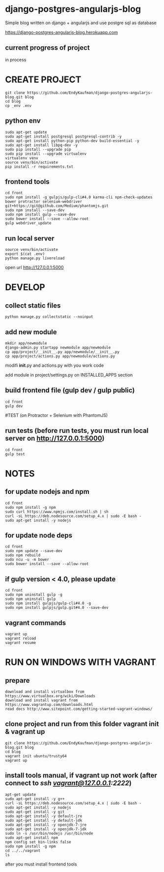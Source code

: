 # django-postgres-angularjs-blog
  Simple blog written on django + angularjs and use postgre sql as database

https://django-postgres-angularjs-blog.herokuapp.com


## current progress of project

in process

# CREATE PROJECT
```
git clone https://github.com/EndyKaufman/django-postgres-angularjs-blog.git blog 
cd blog 
cp _env .env
```

## python env
```
sudo apt-get update
sudo apt-get install postgresql postgresql-contrib -y
sudo apt-get install python-pip python-dev build-essential -y
sudo apt-get install libpq-dev -y
sudo pip install --upgrade pip
sudo pip install --upgrade virtualenv
virtualenv venv
source venv/bin/activate
pip install -r requirements.txt
```

## frontend tools
```
cd front
sudo npm install -g gulpjs/gulp-cli#4.0 karma-cli npm-check-updates bower protractor selenium-webdriver git+https://git@github.com/Medium/phantomjs.git
sudo npm install --save-dev
sudo npm install gulp --save-dev
sudo bower install --save --allow-root
gulp webdriver_update
```

## run local server
```
source venv/bin/activate
export $(cat .env)
python manage.py livereload
```

open url http://127.0.0.1:5000

# DEVELOP

## collect static files
```
python manage.py collectstatic --noinput
```

## add new module
```
mkdir app/newmodule
django-admin.py startapp newmodule app/newmodule
cp app/project/__init__.py app/newmodule/__init__.py
cp app/project/actions.py app/newmodule/actions.py
```

modifi __init__.py and actions.py with you work code

add module in project/settings.py on INSTALLED_APPS section

## build frontend file (gulp dev / gulp public)
```
cd front
gulp dev
```

#TEST (on Protractor + Selenium with PhantomJS)

## run tests (before run tests, you must run local server on http://127.0.0.1:5000)
```
cd front
gulp test
```

# NOTES

## for update nodejs and npm
```
cd front
sudo npm install -g npm
sudo curl https://www.npmjs.com/install.sh | sh
curl -sL https://deb.nodesource.com/setup_4.x | sudo -E bash -
sudo apt-get install -y nodejs
```

## for update node deps
```
cd front
sudo npm update --save-dev
sudo npm rebuild
sudo ncu -u -m bower
sudo bower install --save --allow-root
```

## if gulp version < 4.0, please update
```
cd front
sudo npm uninstall gulp -g
sudo npm uninstall gulp
sudo npm install gulpjs/gulp-cli#4.0 -g
sudo npm install gulpjs/gulp.git#4.0 --save-dev
```

## vagrant commands
```
vagrant up
vagrant reload
vagrant resume
```


# RUN ON WINDOWS WITH VAGRANT

## prepare
```
download and install virtualbox from https://www.virtualbox.org/wiki/Downloads
download and install vagrant from https://www.vagrantup.com/downloads.html
read docs http://www.sitepoint.com/getting-started-vagrant-windows/
```

## clone project and run from this folder vagrant init & vagrant up
```
git clone https://github.com/EndyKaufman/django-postgres-angularjs-blog.git blog 
cd blog
vagrant init ubuntu/trusty64
vagrant up
```

## install tools manual, if vagrant up not work (after connect to ***ssh vagrant@127.0.0.1:2222***)
```
apt-get update
sudo apt-get install -y g++
curl -sL https://deb.nodesource.com/setup_4.x | sudo -E bash -
sudo apt-get install -y nodejs
sudo apt-get install -y git
sudo apt-get install -y default-jre
sudo apt-get install -y default-jdk
sudo apt-get install -y openjdk-7-jre
sudo apt-get install -y openjdk-7-jdk
sudo ln -s /usr/bin/nodejs /usr/bin/node
sudo apt-get install npm
npm config set bin-links false
sudo npm install -g npm
cd ../../vagrant
ls
```
after you must install frontend tools
